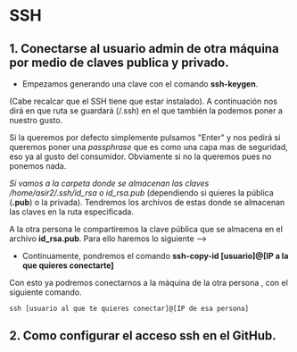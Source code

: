 # SSH

## 1. **Conectarse al usuario admin de otra máquina por medio de claves publica y privado.**

- Empezamos generando una clave con el comando **ssh-keygen**. 

(Cabe recalcar que el SSH tiene que estar instalado). A continuación nos dirá en que ruta se guardará (/.ssh) en el que también la podemos poner a nuestro gusto. 

Si la queremos por defecto simplemente pulsamos "Enter" y nos pedirá si queremos poner una *passphrase* que es como una capa mas de seguridad, eso ya al gusto del consumidor. Obviamente si no la queremos pues no ponemos nada.

*Si vamos a la carpeta donde se almacenan las claves /home/asir2/.ssh/id_rsa o id_rsa.pub* (dependiendo si quieres la pública (**.pub**) o la privada). Tendremos los archivos de estas donde se almacenan las claves en la ruta especificada.


A la otra persona le compartiremos la clave pública que se almacena en el archivo **id_rsa.pub**. Para ello haremos lo siguiente -->

- Continuamente, pondremos el comando **ssh-copy-id [usuario]@[IP a la que quieres conectarte]**

Con esto ya podremos conectarnos a la máquina de la otra persona , con el siguiente comando.

```
ssh [usuario al que te quieres conectar]@[IP de esa persona]

```


## 2. **Como configurar el acceso ssh en el GitHub.**
